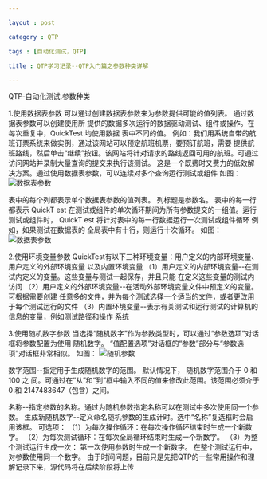```yaml
---

layout : post

category : QTP

tags : [自动化测试，QTP]

title : QTP学习记录--QTP入门篇之参数种类详解

---
```




QTP-自动化测试.参数种类

1.使用数据表参数
    可以通过创建数据表参数来为参数提供可能的值列表。 通过数据表参数可以创建使用所
提供的数据多次运行的数据驱动测试、组件或操作。在每次重复中，QuickTest 均使用数据
表中不同的值。
     例如：我们用系统自带的航班订票系统来做实例，通过该网站可以预定航班机票，要预订航班，需要
提供航班路线，然后单击“继续”按钮。该网站将针对请求的路线返回可用的航班。可通过访问网站并录制大量查询的提交来执行该测试。 这是一个既费时又费力的低效解决方案。通过使用数据表参数，可以连续对多个查询运行测试或组件
如图：
![](http://charisma.u.qiniudn.com/201310-31%E6%95%B0%E6%8D%AE%E8%A1%A8%E5%8F%82%E6%95%B0.png "数据表参数")


表中的每个列都表示单个数据表参数的值列表。 列标题是参数名。 表中的每一行都表示
QuickT est  在测试或组件的单次循环期间为所有参数提交的一组值。运行测试或组件时，
QuickT est  将针对表中的每一行数据运行一次测试或组件循环
例如，如果测试在数据表的
全局表中有十行，则运行十次循环。 
如图：
![](http://charisma.u.qiniudn.com/201310-31%E6%95%B0%E6%8D%AE%E8%A1%A8%E5%8F%82%E6%95%B01.png "数据表参数")

2.使用环境变量参数
      QuickTest有以下三种环境变量：用户定义的内部环境变量、用户定义的外部环境变量
以及内置环境变量
      （1）用户定义的内部环境变量--在测试内定义的变量。这些变量与测试一起保存，并且只能
在定义这些变量的测试内访问
      （2）用户定义的外部环境变量--在活动外部环境变量文件中预定义的变量。可根据需要创建
任意多的文件，并为每个测试选择一个适当的文件，或者更改用于每个测试运行的文件
      （3）内置环境变量--表示有关测试和运行测试的计算机的信息的变量，例如测试路径和操作
系统


3.使用随机数字参数
      当选择“随机数字”作为参数类型时，可以通过“参数选项”对话框将参数配置为使用
随机数字。 “值配置选项”对话框的“参数”部分与“参数选项”对话框非常相似。
如图：
![](http://charisma.u.qiniudn.com/201310-31%E9%9A%8F%E6%9C%BA%E5%8F%82%E6%95%B0.png "随机参数")

数字范围--指定用于生成随机数字的范围。 默认情况下， 随机数字范围介于  0  和100  之
间。可通过在“从”和“到”框中输入不同的值来修改此范围。该范围必须介于  0  和
2147483647（包含）之间。

名称--指定参数的名称。通过为随机参数指定名称可以在测试中多次使用同一个参数。
生成新随机数字--定义命名随机参数的生成计时。选中“名称”复选框时会启用该框。
可选项：
（1）为每次操作循环：在每次操作循环结束时生成一个新数字。
（2）为每次测试循环：在每次全局循环结束时生成一个新数字。
（3）为整个测试运行生成一次： 第一次使用参数时生成一个新数字。 在整个测试运行中，
      对参数使用同一个数字。
由于时间问题，目前只是先把QTP的一些常用操作和理解记录下来，源代码将在后续阶段将上传


















































































    
			
	
